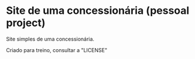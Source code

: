 # Site de uma concessionária (pessoal project)
 Site simples de uma concessionária.

 Criado para treino, consultar a "LICENSE"
